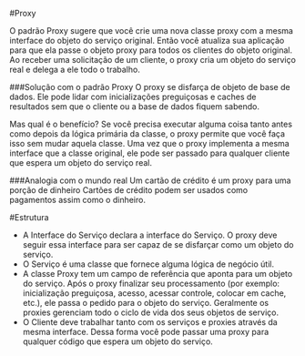#Proxy

O padrão Proxy sugere que você crie uma nova classe proxy com a mesma interface do objeto do serviço original. Então você atualiza sua aplicação para que ela passe o objeto proxy para todos os clientes do objeto original. Ao receber uma solicitação de um cliente, o proxy cria um objeto do serviço real e delega a ele todo o trabalho.

###Solução com o padrão Proxy
O proxy se disfarça de objeto de base de dados. Ele pode lidar com inicializações preguiçosas e caches de resultados sem que o cliente ou a base de dados fiquem sabendo.

Mas qual é o benefício? Se você precisa executar alguma coisa tanto antes como depois da lógica primária da classe, o proxy permite que você faça isso sem mudar aquela classe. Uma vez que o proxy implementa a mesma interface que a classe original, ele pode ser passado para qualquer cliente que espera um objeto do serviço real.

###Analogia com o mundo real
Um cartão de crédito é um proxy para uma porção de dinheiro
Cartões de crédito podem ser usados como pagamentos assim como o dinheiro.

#Estrutura
* A Interface do Serviço declara a interface do Serviço. O proxy deve seguir essa interface para ser capaz de se disfarçar como um objeto do serviço.
* O Serviço é uma classe que fornece alguma lógica de negócio útil.
* A classe Proxy tem um campo de referência que aponta para um objeto do serviço. Após o proxy finalizar seu processamento (por exemplo: inicialização preguiçosa, acesso, acessar controle, colocar em cache, etc.), ele passa o pedido para o objeto do serviço.
Geralmente os proxies gerenciam todo o ciclo de vida dos seus objetos de serviço.
* O Cliente deve trabalhar tanto com os serviços e proxies através da mesma interface. Dessa forma você pode passar uma proxy para qualquer código que espera um objeto do serviço.




